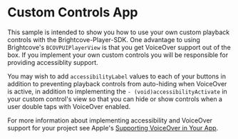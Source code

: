 # Custom Controls App

This sample is intended to show you how to use your own custom playback controls with the Brightcove-Player-SDK. One advantage to using Brightcove's `BCOVPUIPlayerView` is that you get VoiceOver support out of the box. If you implement your own custom controls you will be responsible for providing accessiblity support. 

You may wish to add `accessibilityLabel` values to each of your buttons in addition to preventing playback controls from auto-hiding when VoiceOver is active, in addition to implementing the `- (void)accessibilityActivate` in your custom control's view so that you can hide or show controls when a user double taps with VoiceOver enabled.

For more information about implementing accessibility and VoiceOver support for your project see Apple's [Supporting VoiceOver in Your App](https://developer.apple.com/documentation/uikit/accessibility_for_ios_and_tvos/supporting_voiceover_in_your_app). 